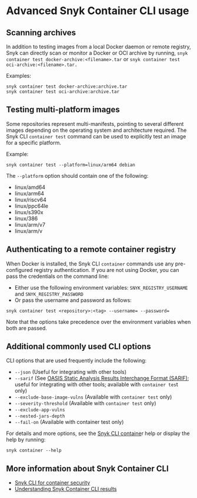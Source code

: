 # Advanced Snyk Container CLI usage

## Scanning archives

In addition to testing images from a local Docker daemon or remote registry, Snyk can directly scan or monitor a Docker or OCI archive by running, `snyk container test docker-archive:<filename>.tar` or `snyk container test oci-archive:<filename>.tar.`&#x20;

Examples:

```
snyk container test docker-archive:archive.tar
snyk container test oci-archive:archive.tar
```

## Testing multi-platform images

Some repositories represent multi-manifests, pointing to several different images depending on the operating system and architecture required. The Snyk CLI `container test` command can be used to explicitly test an image for a specific platform.

Example:

```
snyk container test --platform=linux/arm64 debian
```

The `--platform` option should contain one of the following:

* linux/amd64
* linux/arm64
* linux/riscv64
* linux/ppc64le
* linux/s390x
* linux/386
* linux/arm/v7
* linux/arm/v

## Authenticating to a remote container registry

When Docker is installed, the Snyk CLI `container` commands use any pre-configured registry authentication. If you are not using Docker, you can pass the credentials on the command line:

* Either use the following environment variables: `SNYK_REGISTRY_USERNAME` and `SNYK_REGISTRY_PASSWORD`
* Or pass the username and password as follows:

```
snyk container test <repository>:<tag> --username= --password=
```

Note that the options take precedence over the environment variables when both are passed.

## Additional commonly used CLI options

CLI options that are used frequently include the following:

* `--json` (Useful for integrating with other tools)
* `--sarif` (See [OASIS Static Analysis Results Interchange Format (SARIF)](https://www.oasis-open.org/committees/tc\_home.php?wg\_abbrev=sarif); useful for integrating with other tools; available with `container tes`t only)
* `--exclude-base-image-vulns` (Available with `container test` only)
* `--severity-threshold` (Available with `container test` only)
* `--exclude-app-vulns`
* `--nested-jars-depth`
* `--fail-on` (Available with container test only)

For details and more options, see the [Snyk CLI containe](../../snyk-cli/commands/container.md)r help or display the help by running:

```
snyk container --help
```

## More information about Snyk Container CLI

* [Snyk CLI for container security](./)
* [Understanding Snyk Container CLI results](understanding-snyk-container-cli-results.md)
